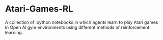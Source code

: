 # Atari-Games-RL
A collection of ipython notebooks in which agents learn to play Atari games in Open AI gym environments using different methods of reinforcement learning.
